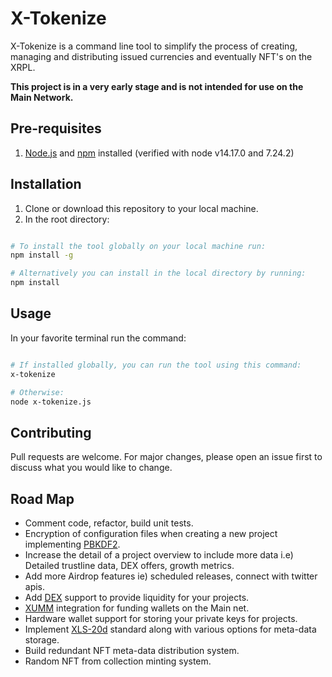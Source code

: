 # X-Tokenize

X-Tokenize is a command line tool to simplify the process of creating, managing and distributing issued currencies and eventually NFT's on the XRPL. 

**This project is in a very early stage and is not intended for use on the Main Network.**

## Pre-requisites
1) [Node.js](https://nodejs.org/en/) and [npm](https://www.npmjs.com/) installed (verified with node v14.17.0 and 7.24.2)

## Installation

1) Clone or download this repository to your local machine.
2) In the root directory:

```bash

# To install the tool globally on your local machine run:
npm install -g

# Alternatively you can install in the local directory by running:
npm install


```


## Usage
In your favorite terminal run the command:
```bash

# If installed globally, you can run the tool using this command:
x-tokenize

# Otherwise:
node x-tokenize.js

```

## Contributing
Pull requests are welcome. For major changes, please open an issue first to discuss what you would like to change.

## Road Map
* Comment code, refactor, build unit tests.
* Encryption  of configuration files when creating a new project implementing [PBKDF2](https://www.pbkdf2.com/).
* Increase the detail of a project overview to include more data i.e) Detailed trustline data, DEX offers, growth metrics.
* Add more Airdrop features ie) scheduled releases, connect with twitter apis.
* Add [DEX](https://xrpl.org/decentralized-exchange.html) support to provide liquidity for your projects.
* [XUMM](https://xumm.app/) integration for funding wallets on the Main net. 
* Hardware wallet support for storing your private keys for projects.
* Implement [XLS-20d](https://github.com/XRPLF/XRPL-Standards/discussions/46) standard along with various options for meta-data storage.
* Build redundant NFT meta-data distribution system.
* Random NFT from collection minting system.

